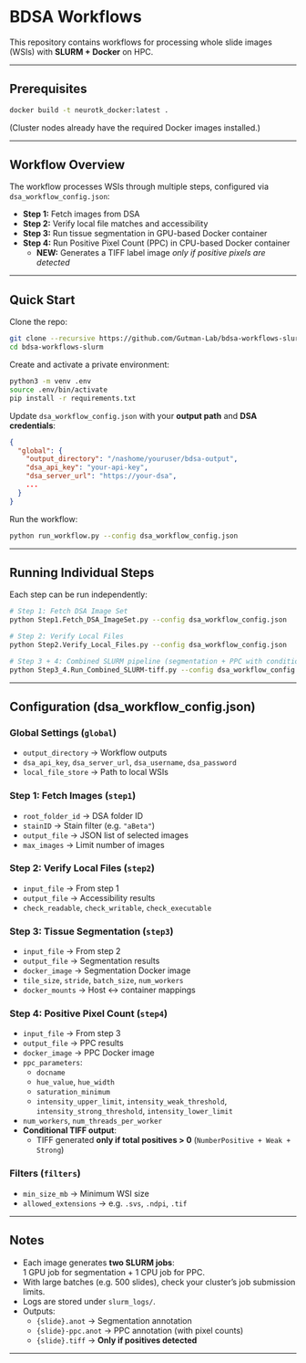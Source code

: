 # BDSA Workflows

This repository contains workflows for processing whole slide images (WSIs) with **SLURM + Docker** on HPC.

---

## Prerequisites

```bash
docker build -t neurotk_docker:latest .
```
(Cluster nodes already have the required Docker images installed.)

---

## Workflow Overview

The workflow processes WSIs through multiple steps, configured via `dsa_workflow_config.json`:

- **Step 1:** Fetch images from DSA  
- **Step 2:** Verify local file matches and accessibility  
- **Step 3:** Run tissue segmentation in GPU-based Docker container  
- **Step 4:** Run Positive Pixel Count (PPC) in CPU-based Docker container  
  - **NEW:** Generates a TIFF label image *only if positive pixels are detected*  

---

## Quick Start

Clone the repo:

```bash
git clone --recursive https://github.com/Gutman-Lab/bdsa-workflows-slurm.git
cd bdsa-workflows-slurm
```

Create and activate a private environment:

```bash
python3 -m venv .env
source .env/bin/activate
pip install -r requirements.txt
```

Update `dsa_workflow_config.json` with your **output path** and **DSA credentials**:

```json
{
  "global": {
    "output_directory": "/nashome/youruser/bdsa-output",
    "dsa_api_key": "your-api-key",
    "dsa_server_url": "https://your-dsa",
    ...
  }
}
```

Run the workflow:

```bash
python run_workflow.py --config dsa_workflow_config.json
```

---

## Running Individual Steps

Each step can be run independently:

```bash
# Step 1: Fetch DSA Image Set
python Step1.Fetch_DSA_ImageSet.py --config dsa_workflow_config.json

# Step 2: Verify Local Files
python Step2.Verify_Local_Files.py --config dsa_workflow_config.json

# Step 3 + 4: Combined SLURM pipeline (segmentation + PPC with conditional TIFF)
python Step3_4.Run_Combined_SLURM-tiff.py --config dsa_workflow_config.json
```

---

## Configuration (dsa_workflow_config.json)

### Global Settings (`global`)
- `output_directory` → Workflow outputs
- `dsa_api_key`, `dsa_server_url`, `dsa_username`, `dsa_password`
- `local_file_store` → Path to local WSIs

### Step 1: Fetch Images (`step1`)
- `root_folder_id` → DSA folder ID
- `stainID` → Stain filter (e.g. `"aBeta"`)
- `output_file` → JSON list of selected images
- `max_images` → Limit number of images

### Step 2: Verify Local Files (`step2`)
- `input_file` → From step 1
- `output_file` → Accessibility results
- `check_readable`, `check_writable`, `check_executable`

### Step 3: Tissue Segmentation (`step3`)
- `input_file` → From step 2
- `output_file` → Segmentation results
- `docker_image` → Segmentation Docker image
- `tile_size`, `stride`, `batch_size`, `num_workers`
- `docker_mounts` → Host ↔ container mappings

### Step 4: Positive Pixel Count (`step4`)
- `input_file` → From step 3
- `output_file` → PPC results
- `docker_image` → PPC Docker image
- `ppc_parameters`:  
  - `docname`
  - `hue_value`, `hue_width`
  - `saturation_minimum`
  - `intensity_upper_limit`, `intensity_weak_threshold`, `intensity_strong_threshold`, `intensity_lower_limit`
- `num_workers`, `num_threads_per_worker`
- **Conditional TIFF output**:  
  - TIFF generated **only if total positives > 0** (`NumberPositive + Weak + Strong`)  

### Filters (`filters`)
- `min_size_mb` → Minimum WSI size
- `allowed_extensions` → e.g. `.svs`, `.ndpi`, `.tif`

---

## Notes

- Each image generates **two SLURM jobs**:  
  1 GPU job for segmentation + 1 CPU job for PPC.  
- With large batches (e.g. 500 slides), check your cluster’s job submission limits.  
- Logs are stored under `slurm_logs/`.  
- Outputs:  
  - `{slide}.anot` → Segmentation annotation  
  - `{slide}-ppc.anot` → PPC annotation (with pixel counts)  
  - `{slide}.tiff` → **Only if positives detected**

---